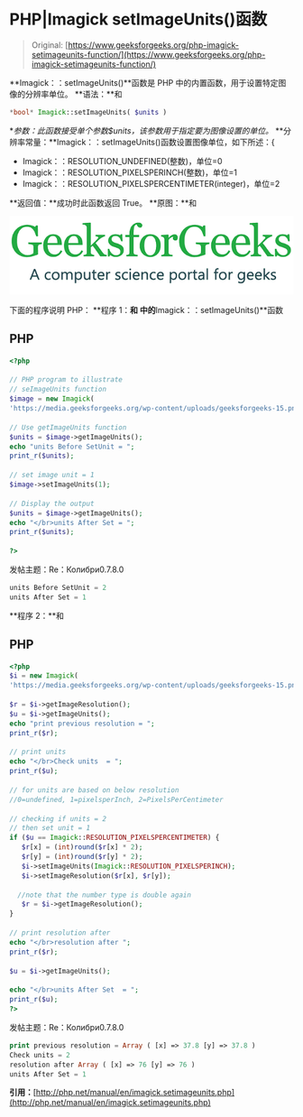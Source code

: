 # PHP|Imagick setImageUnits()函数

> Original: [https://www.geeksforgeeks.org/php-imagick-setimageunits-function/](https://www.geeksforgeeks.org/php-imagick-setimageunits-function/)

**Imagick：：setImageUnits()**函数是 PHP 中的内置函数，用于设置特定图像的分辨率单位。
**语法：**和

```php
*bool* Imagick::setImageUnits( $units )
```

**参数：**此函数接受单个参数*$units*，该参数用于指定要为图像设置的单位。*
**分辨率常量：**Imagick：：setImageUnits()函数设置图像单位，如下所述：{

*   Imagick：：RESOLUTION_UNDEFINED(整数)，单位=0
*   Imagick：：RESOLUTION_PIXELSPERINCH(整数)，单位=1
*   Imagick：：RESOLUTION_PIXELSPERCENTIMETER(integer)，单位=2

**返回值：**成功时此函数返回 True。
**原图：**和

![](img/efa5ea8e0258291fa60ad9a32c288072.png)

下面的程序说明 PHP：
**程序 1：**和
中的**Imagick：：setImageUnits()**函数

## PHP

```php
<?php

// PHP program to illustrate
// seImageUnits function
$image = new Imagick(
'https://media.geeksforgeeks.org/wp-content/uploads/geeksforgeeks-15.png');

// Use getImageUnits function
$units = $image->getImageUnits();
echo "units Before SetUnit = ";
print_r($units);

// set image unit = 1
$image->setImageUnits(1);

// Display the output
$units = $image->getImageUnits();
echo "</br>units After Set = ";
print_r($units);

?>
```

发帖主题：Re：Колибри0.7.8.0

```php
units Before SetUnit = 2
units After Set = 1
```

**程序 2：**和

## PHP

```php
<?php
$i = new Imagick(
'https://media.geeksforgeeks.org/wp-content/uploads/geeksforgeeks-15.png');

$r = $i->getImageResolution();
$u = $i->getImageUnits();
echo "print previous resolution = ";
print_r($r);

// print units
echo "</br>Check units  = ";
print_r($u);

// for units are based on below resolution
//0=undefined, 1=pixelsperInch, 2=PixelsPerCentimeter

// checking if units = 2
// then set unit = 1
if ($u == Imagick::RESOLUTION_PIXELSPERCENTIMETER) {
   $r[x] = (int)round($r[x] * 2);
   $r[y] = (int)round($r[y] * 2);
   $i->setImageUnits(Imagick::RESOLUTION_PIXELSPERINCH);
   $i->setImageResolution($r[x], $r[y]);

  //note that the number type is double again
   $r = $i->getImageResolution();
}

// print resolution after
echo "</br>resolution after ";
print_r($r);

$u = $i->getImageUnits();

echo "</br>units After Set  = ";
print_r($u);
?>
```

发帖主题：Re：Колибри0.7.8.0

```php
print previous resolution = Array ( [x] => 37.8 [y] => 37.8 )
Check units = 2
resolution after Array ( [x] => 76 [y] => 76 )
units After Set = 1
```

**引用：**[http://php.net/manual/en/imagick.setimageunits.php](http://php.net/manual/en/imagick.setimageunits.php)